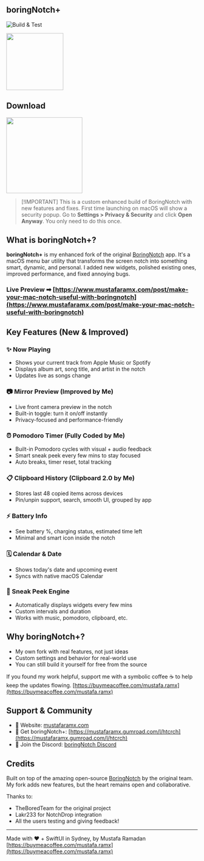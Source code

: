 ## boringNotch+

![Build & Test](https://github.com/TheBoredTeam/boring.notch/actions/workflows/cicd.yml/badge.svg)

<img width="150" src="https://github.com/user-attachments/assets/e96f6110-ffad-4d8b-a02d-ead87b7edbe1" />

## Download

<a href="https://mustafaramx.gumroad.com/l/htcrch" target="_blank"><img width="200" src="https://www.adviksoft.com/blog/wp-content/uploads/2023/09/editor_download_mac.png" /></a>

> \[!IMPORTANT]
> This is a custom enhanced build of BoringNotch with new features and fixes. First time launching on macOS will show a security popup. Go to **Settings > Privacy & Security** and click **Open Anyway**. You only need to do this once.

## What is boringNotch+?

**boringNotch+** is my enhanced fork of the original [BoringNotch](https://github.com/TheBoredTeam/boring.notch) app. It's a macOS menu bar utility that transforms the screen notch into something smart, dynamic, and personal. I added new widgets, polished existing ones, improved performance, and fixed annoying bugs.

### Live Preview ➡ [https://www.mustafaramx.com/post/make-your-mac-notch-useful-with-boringnotch](https://www.mustafaramx.com/post/make-your-mac-notch-useful-with-boringnotch)

## Key Features (New & Improved)

### ✨ Now Playing

* Shows your current track from Apple Music or Spotify
* Displays album art, song title, and artist in the notch
* Updates live as songs change

### 📷 Mirror Preview (Improved by Me)

* Live front camera preview in the notch
* Built-in toggle: turn it on/off instantly
* Privacy-focused and performance-friendly

### ⏰ Pomodoro Timer (Fully Coded by Me)

* Built-in Pomodoro cycles with visual + audio feedback
* Smart sneak peek every few mins to stay focused
* Auto breaks, timer reset, total tracking

### 📋 Clipboard History (Clipboard 2.0 by Me)

* Stores last 48 copied items across devices
* Pin/unpin support, search, smooth UI, grouped by app

### ⚡ Battery Info

* See battery %, charging status, estimated time left
* Minimal and smart icon inside the notch

### 🗓️ Calendar & Date

* Shows today's date and upcoming event
* Syncs with native macOS Calendar

### 🔮 Sneak Peek Engine

* Automatically displays widgets every few mins
* Custom intervals and duration
* Works with music, pomodoro, clipboard, etc.

## Why boringNotch+?

* My own fork with real features, not just ideas
* Custom settings and behavior for real-world use
* You can still build it yourself for free from the source

If you found my work helpful, support me with a symbolic coffee ☕ to help keep the updates flowing. [https://buymeacoffee.com/mustafa.ramx](https://buymeacoffee.com/mustafa.ramx)

## Support & Community

* 🚸 Website: [mustafaramx.com](https://mustafaramx.com)
* 🌈 Get boringNotch+: [https://mustafaramx.gumroad.com/l/htcrch](https://mustafaramx.gumroad.com/l/htcrch)
* 🎤 Join the Discord: [boringNotch Discord](https://discord.gg/GvYcYpAKTu)

## Credits

Built on top of the amazing open-source [BoringNotch](https://github.com/TheBoredTeam/boring.notch) by the original team. My fork adds new features, but the heart remains open and collaborative.

Thanks to:

* TheBoredTeam for the original project
* Lakr233 for NotchDrop integration
* All the users testing and giving feedback!

---

Made with ❤️ + SwiftUI in Sydney, by Mustafa Ramadan
[https://buymeacoffee.com/mustafa.ramx](https://buymeacoffee.com/mustafa.ramx)
